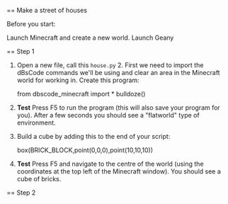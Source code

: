 == Make a street of houses

Before you start:

Launch Minecraft and create a new world.
Launch Geany

== Step 1

1. Open a new file, call this `house.py` 2. First we need to import the
dBsCode commands we'll be using and clear an area in the Minecraft world
for working in. Create this program:

    from dbscode_minecraft import *
    bulldoze()

3. **Test** Press F5 to run the program (this will also save your
program for you). After a few seconds you should see a "flatworld" type
of environment.

4. Build a cube by adding this to the end of your script:

    box(BRICK_BLOCK,point(0,0,0),point(10,10,10))

5. **Test** Press F5 and navigate to the centre of the world (using the
coordinates at the top left of the Minecraft window). You should see a
cube of bricks.

== Step 2
